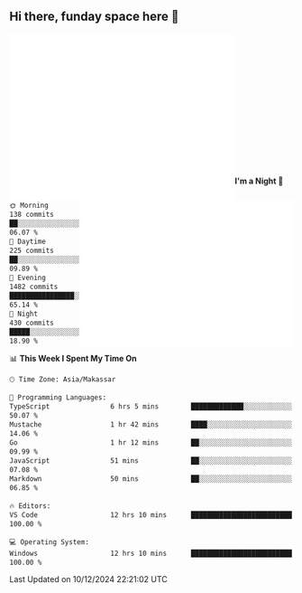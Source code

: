 ## Hi there, funday space here 🚀

<img align="left" width="400" alt="🌞" src="https://raw.githubusercontent.com/fhasnur/fhasnur/main/general.svg">
<img align="right" width="380" alt="🌞" src="https://raw.githubusercontent.com/fhasnur/fhasnur/main/statistics.svg">

<br><br><br><br><br><br><br><br><br><br><br><br><br><br>

<!--START_SECTION:waka-->
**I'm a Night 🦉** 

```text
🌞 Morning                138 commits         ██░░░░░░░░░░░░░░░░░░░░░░░   06.07 % 
🌆 Daytime                225 commits         ██░░░░░░░░░░░░░░░░░░░░░░░   09.89 % 
🌃 Evening                1482 commits        ████████████████░░░░░░░░░   65.14 % 
🌙 Night                  430 commits         █████░░░░░░░░░░░░░░░░░░░░   18.90 % 
```


📊 **This Week I Spent My Time On** 

```text
🕑︎ Time Zone: Asia/Makassar

💬 Programming Languages: 
TypeScript               6 hrs 5 mins        █████████████░░░░░░░░░░░░   50.07 % 
Mustache                 1 hr 42 mins        ████░░░░░░░░░░░░░░░░░░░░░   14.06 % 
Go                       1 hr 12 mins        ██░░░░░░░░░░░░░░░░░░░░░░░   09.99 % 
JavaScript               51 mins             ██░░░░░░░░░░░░░░░░░░░░░░░   07.08 % 
Markdown                 50 mins             ██░░░░░░░░░░░░░░░░░░░░░░░   06.85 % 

🔥 Editors: 
VS Code                  12 hrs 10 mins      █████████████████████████   100.00 % 

💻 Operating System: 
Windows                  12 hrs 10 mins      █████████████████████████   100.00 % 
```


 Last Updated on 10/12/2024 22:21:02 UTC
<!--END_SECTION:waka-->
